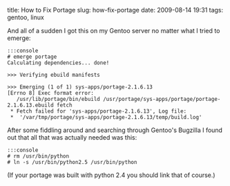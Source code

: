 title: How to Fix Portage
slug: how-fix-portage
date: 2009-08-14 19:31
tags: gentoo, linux

And all of a sudden I got this on my Gentoo server no matter what I tried to emerge:

	:::console
	# emerge portage
	Calculating dependencies... done!

	>>> Verifying ebuild manifests

	>>> Emerging (1 of 1) sys-apps/portage-2.1.6.13
	[Errno 8] Exec format error:
	   /usr/lib/portage/bin/ebuild /usr/portage/sys-apps/portage/portage-2.1.6.13.ebuild fetch
	 * Fetch failed for 'sys-apps/portage-2.1.6.13', Log file:
	 *  '/var/tmp/portage/sys-apps/portage-2.1.6.13/temp/build.log'

After some fiddling around and searching through Gentoo's Bugzilla I found out that all that was actually needed was this:

	:::console
	# rm /usr/bin/python
	# ln -s /usr/bin/python2.5 /usr/bin/python

(If your portage was built with python 2.4 you should link that of course.)
